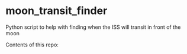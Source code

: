 # moon_transit_finder
Python script to help with finding when the ISS will transit in front of the moon

Contents of this repo:
